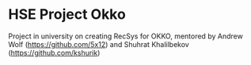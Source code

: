 # HSE Project Okko
Project in university on creating RecSys for OKKO, mentored by Andrew Wolf (https://github.com/5x12) and Shuhrat Khalilbekov (https://github.com/kshurik)
